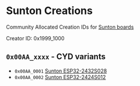 # Sunton Creations 

Community Allocated Creation IDs for [Sunton boards](https://www.aliexpress.com/store/1100192306)

Creator ID: 0x1999_1000

## `0x00AA_xxxx` - CYD variants

*  `0x00AA_0001` [Sunton ESP32-2432S028](https://www.aliexpress.com/item/1005006556177475.html)
*  `0x00AA_0002` [Sunton ESP32-2424S012](https://www.aliexpress.com/item/1005006300643795.html)

